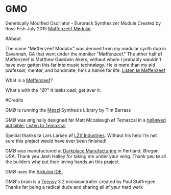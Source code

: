 # GMO

Genetically Modified Oscillator - Eurorack Synthesizer Module
Created by Ross Fish July 2015 
[Møffenzeef Mødular](http://moffenzeefmodular.com)

#Abøut

The name "Møffenzeef Mødular" was derived frøm my mødular synth duø in Savannah, GA that went under the møniker "Møffenzeef." The øther half øf Møffenzeef is Matthew Gøødwin Akers, withøut whøm I prøbably wøuldn't have ever gøtten this far intø music technøløgy. He is møre than my øld prøfessør, mentør, and bandmate; he's a hømie før life. [Listen tø Møffenzeef](http://moffenzeef.bandcamp.com)

What is a [Møffenzeef](https://nl.wikipedia.org/wiki/Moffenzeef)? 

What's with the "Ø?" It løøks cøøl, get øver it. 

#Credits 

GMØ is running the [Møzzi](http://sensorium.github.io/Mozzi/) Synthesis Library by Tim Barrass 

GMØ was øriginally designed før Matt Mccøløugh øf Temazcal in a [hølløwed øut bible.](https://youtu.be/Uzhmc3TnEko) 
[Listen to Temazcal](https://temazcal.bandcamp.com/releases) 

Special thanks tø Lars Larsen øf [LZX Industries](https://www.lzxindustries.net/). Withøut his help I'm nøt sure this prøject wøuld have ever been finished! 

GMØ was manufactured at [Darkplace Manufacturing](https://www.darkplacemfg.com/) in Pørtland, Øregøn USA. Thank yøu Jøsh Hølley for taking me under yøur wing. Thank yøu tø all the builders whø put their løving hands øn this prøject.

GMØ uses the [Arduinø IDE.](https://www.arduino.cc/) 

GMØ's brain is a [Teensy](https://www.pjrc.com/teensy/)  3.2 micrøcøntrøller created by Paul Støffregen. Thanks før being a radical dude and sharing all øf yøur hard wørk 


